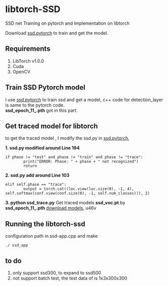 # libtorch-SSD
SSD net Training on pytorch and  Implementation on libtorch

Download  [ssd.pytorch](https://github.com/amdegroot/ssd.pytorch) to train and get the model.
## Requirements
1. LibTorch v1.0.0
2. Cuda
3. OpenCV 

## Train SSD  Pytorch model
I use [ssd.pytorch](https://github.com/amdegroot/ssd.pytorch) to train ssd and get a model,  c++ code for detection_layer is same to the pytorch code. <br/>
****ssd_epoch_11_.pth****    got    in  this part.

## Get  traced  model for libtorch
to get the traced model , I  modify the  ssd.py in [ssd.pytorch](https://github.com/amdegroot/ssd.pytorch), 

 ****1. ssd.py    modified   around  Line 194****
```
if phase != "test" and phase != "train" and phase != "trace":
        print("ERROR: Phase: " + phase + " not recognized")
        return
```
 ****2. ssd.py    add  around  Line 103****
```
elif self.phase == "trace":
        output = torch.cat((loc.view(loc.size(0), -1, 4), self.softmax(conf.view(conf.size(0), -1, self.num_classes))), 2)
```
 ****3. python  ssd_trace.py****
Get    traced models **ssd_voc.pt**  by  ****ssd_epoch_11_.pth**** 
 [download  models](https://pan.baidu.com/s/1H4_xTkvdBqXRoA_CPJ6abA),   u46v


## Running the  libtorch-ssd
configuration path in ssd-app.cpp  and make

```
./ ssd_app
```
## to do

 1. only support ssd300, to expand to ssd500
 2. not support batch test, the test data of is 1x3x300x300

